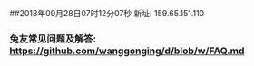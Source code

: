##2018年09月28日07时12分07秒 新址: 159.65.151.110
### 兔友常见问题及解答: https://github.com/wanggonging/d/blob/w/FAQ.md
